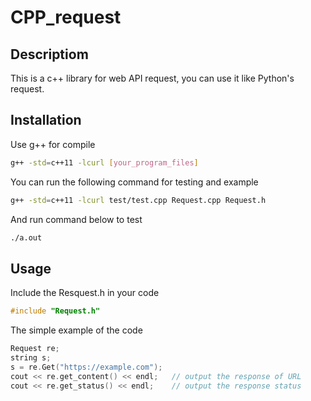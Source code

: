 # CPP_request

## Descriptiom

This is a c++ library for web API request, you can use it like Python's request.

## Installation

Use g++ for compile

```bash
g++ -std=c++11 -lcurl [your_program_files]
```

You can run the following command for testing and example

```bash
g++ -std=c++11 -lcurl test/test.cpp Request.cpp Request.h
```

And run command below to test

```bash
./a.out
```

## Usage

Include the Resquest.h in your code

```c++
#include "Request.h"
```

The simple example of the code

```c++
Request re;
string s;
s = re.Get("https://example.com");
cout << re.get_content() << endl;   // output the response of URL
cout << re.get_status() << endl;    // output the response status
```

